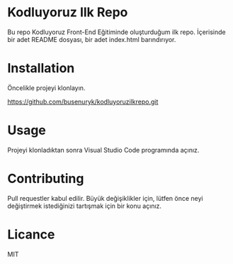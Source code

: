 # Kodluyoruz Ilk Repo

Bu repo Kodluyoruz Front-End Eğitiminde oluşturduğum ilk repo. İçerisinde bir adet
README dosyası, bir adet index.html barındırıyor.

# Installation 
Öncelikle projeyi klonlayın.

https://github.com/busenuryk/kodluyoruzilkrepo.git


# Usage
Projeyi klonladıktan sonra Visual Studio Code programında açınız.


# Contributing
Pull requestler kabul edilir. Büyük değişiklikler için, lütfen önce neyi değiştirmek istediğinizi tartışmak için bir konu açınız.

# Licance
MIT